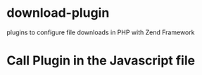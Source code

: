 # download-plugin
plugins to configure file downloads in PHP with Zend Framework

# Call Plugin in the Javascript file 

# <script type="text/javascript">

  var path_files = "/path_to_file/file";
  url = "download.php?download_file="+path_files;
  document.location.href=url;

</script>
